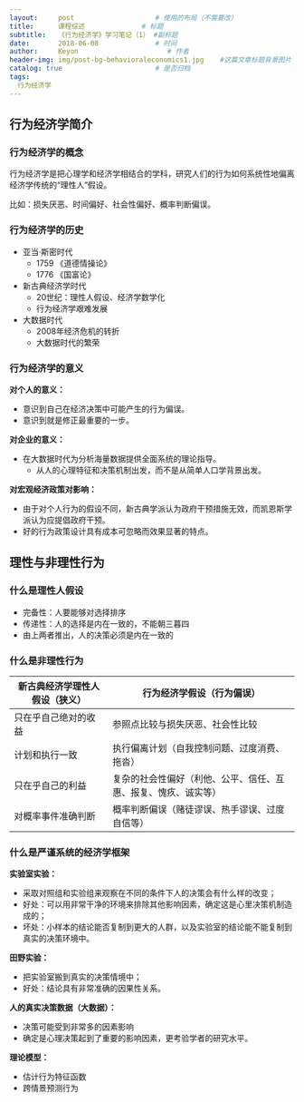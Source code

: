 ```yaml
---
layout:     post                    # 使用的布局（不需要改）
title:      课程综述              # 标题 
subtitle:   《行为经济学》学习笔记（1） #副标题
date:       2018-06-08              # 时间
author:     Keyon                      # 作者
header-img: img/post-bg-behavioraleconomics1.jpg    #这篇文章标题背景图片
catalog: true                       # 是否归档
tags:
  行为经济学
---
```


## 行为经济学简介
### 行为经济学的概念
 行为经济学是把心理学和经济学相结合的学科，研究人们的行为如何系统性地偏离经济学传统的“理性人”假设。

比如：损失厌恶、时间偏好、社会性偏好、概率判断偏误。

### 行为经济学的历史
* 亚当·斯密时代
	* 1759 《道德情操论》
	* 1776 《国富论》
* 新古典经济学时代
	* 20世纪：理性人假设、经济学数学化
	* 行为经济学艰难发展
* 大数据时代
	* 2008年经济危机的转折
	* 大数据时代的繁荣

### 行为经济学的意义
**对个人的意义：**

* 意识到自己在经济决策中可能产生的行为偏误。
* 意识到就是修正最重要的一步。

**对企业的意义：**

* 在大数据时代为分析海量数据提供全面系统的理论指导。
	* 从人的心理特征和决策机制出发，而不是从简单人口学背景出发。

**对宏观经济政策对影响：**

* 由于对个人行为的假设不同，新古典学派认为政府干预措施无效，而凯恩斯学派认为应提倡政府干预。
* 好的行为政策设计具有成本可忽略而效果显著的特点。

## 理性与非理性行为
### 什么是理性人假设
* 完备性：人要能够对选择排序
* 传递性：人的选择是内在一致的，不能朝三暮四
* 由上两者推出，人的决策必须是内在一致的

### 什么是非理性行为

新古典经济学理性人假设（狭义）  | 行为经济学假设（行为偏误）
------------- | -------------
只在乎自己绝对的收益  | 参照点比较与损失厌恶、社会性比较
计划和执行一致  | 执行偏离计划（自我控制问题、过度消费、拖沓）
只在乎自己的利益  | 复杂的社会性偏好（利他、公平、信任、互惠、报复、愧疚、诚实等）
对概率事件准确判断  | 概率判断偏误（赌徒谬误、热手谬误、过度自信等）

### 什么是严谨系统的经济学框架
**实验室实验：**

* 采取对照组和实验组来观察在不同的条件下人的决策会有什么样的改变；
* 好处：可以用非常干净的环境来排除其他影响因素，确定这是心里决策机制造成的；
* 坏处：小样本的结论能否复制到更大的人群，以及实验室的结论能不能复制到真实的决策环境中。

**田野实验：**

* 把实验室搬到真实的决策情境中；
* 好处：结论具有非常准确的因果性关系。

**人的真实决策数据（大数据）：**

* 决策可能受到非常多的因素影响
* 确定是心理决策起到了重要的影响因素，更考验学者的研究水平。

**理论模型：**

* 估计行为特征函数
* 跨情景预测行为